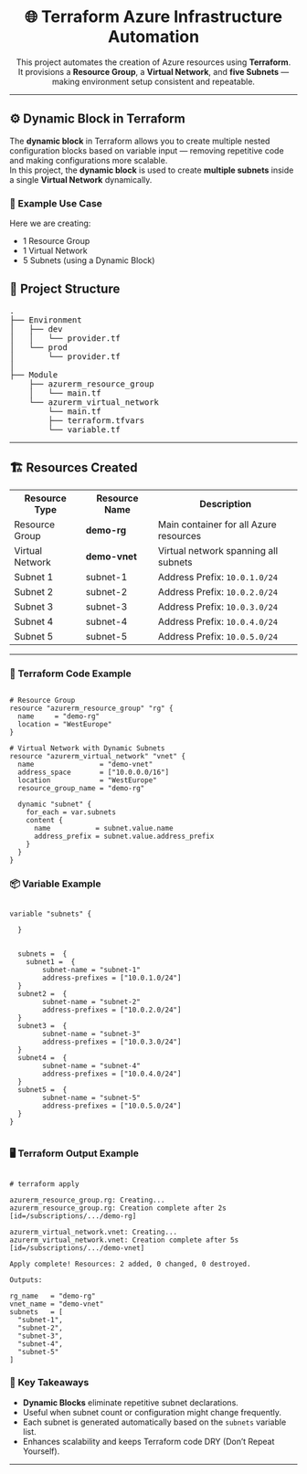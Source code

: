 <h1 align="center">🌐 Terraform Azure Infrastructure Automation</h1>

<p align="center">
This project automates the creation of Azure resources using <b>Terraform</b>.<br>
It provisions a <b>Resource Group</b>, a <b>Virtual Network</b>, and <b>five Subnets</b> — making environment setup consistent and repeatable.
</p>

<hr>

<h2>⚙️ Dynamic Block in Terraform</h2>

<p>
  The <b>dynamic block</b> in Terraform allows you to create multiple nested configuration blocks based on variable input — removing repetitive code and making configurations more scalable.<br>
  In this project, the <b>dynamic block</b> is used to create <b>multiple subnets</b> inside a single <b>Virtual Network</b> dynamically.
</p>

<h3>🧩 Example Use Case</h3>

<p>
  Here we are creating:
</p>
<ul>
  <li>1 Resource Group</li>
  <li>1 Virtual Network</li>
  <li>5 Subnets (using a Dynamic Block)</li>
</ul>


<h2>📁 Project Structure</h2>

<pre>
.
├── Environment
│   ├── dev
│   │   └── provider.tf
│   └── prod
│       └── provider.tf
│
├── Module
    ├── azurerm_resource_group
    │   └── main.tf
    └── azurerm_virtual_network
        └── main.tf
        ├── terraform.tfvars
        └── variable.tf
</pre>

<hr>

<h2>🏗️ Resources Created</h2>

<table>
  <tr>
    <th>Resource Type</th>
    <th>Resource Name</th>
    <th>Description</th>
  </tr>
  <tr>
    <td>Resource Group</td>
    <td><b>demo-rg</b></td>
    <td>Main container for all Azure resources</td>
  </tr>
  <tr>
    <td>Virtual Network</td>
    <td><b>demo-vnet</b></td>
    <td>Virtual network spanning all subnets</td>
  </tr>
  <tr>
    <td>Subnet 1</td>
    <td>subnet-1</td>
    <td>Address Prefix: <code>10.0.1.0/24</code></td>
  </tr>
  <tr>
    <td>Subnet 2</td>
    <td>subnet-2</td>
    <td>Address Prefix: <code>10.0.2.0/24</code></td>
  </tr>
  <tr>
    <td>Subnet 3</td>
    <td>subnet-3</td>
    <td>Address Prefix: <code>10.0.3.0/24</code></td>
  </tr>
  <tr>
    <td>Subnet 4</td>
    <td>subnet-4</td>
    <td>Address Prefix: <code>10.0.4.0/24</code></td>
  </tr>
  <tr>
    <td>Subnet 5</td>
    <td>subnet-5</td>
    <td>Address Prefix: <code>10.0.5.0/24</code></td>
  </tr>
</table>

<hr>


<h3>📘 Terraform Code Example</h3>

<pre><code class="language-hcl">
# Resource Group
resource "azurerm_resource_group" "rg" {
  name     = "demo-rg"
  location = "WestEurope"
}

# Virtual Network with Dynamic Subnets
resource "azurerm_virtual_network" "vnet" {
  name                = "demo-vnet"
  address_space       = ["10.0.0.0/16"]
  location            = "WestEurope"
  resource_group_name = "demo-rg"

  dynamic "subnet" {
    for_each = var.subnets
    content {
      name           = subnet.value.name
      address_prefix = subnet.value.address_prefix
    }
  }
}
</code></pre>

<h3>📦 Variable Example</h3>

<pre><code class="language-hcl">
variable "subnets" {

  }

  
  subnets =  {
    subnet1 =  {
        subnet-name = "subnet-1"
        address-prefixes = ["10.0.1.0/24"]
  }
  subnet2 =  {
        subnet-name = "subnet-2"
        address-prefixes = ["10.0.2.0/24"]
  }
  subnet3 =  {
        subnet-name = "subnet-3"
        address-prefixes = ["10.0.3.0/24"]
  }
  subnet4 =  {
        subnet-name = "subnet-4"
        address-prefixes = ["10.0.4.0/24"]
  }
  subnet5 =  {
        subnet-name = "subnet-5"
        address-prefixes = ["10.0.5.0/24"]
  }
}

</code></pre>

<h3>🖥️ Terraform Output Example</h3>

<pre><code>
# terraform apply

azurerm_resource_group.rg: Creating...
azurerm_resource_group.rg: Creation complete after 2s [id=/subscriptions/.../demo-rg]

azurerm_virtual_network.vnet: Creating...
azurerm_virtual_network.vnet: Creation complete after 5s [id=/subscriptions/.../demo-vnet]

Apply complete! Resources: 2 added, 0 changed, 0 destroyed.

Outputs:

rg_name   = "demo-rg"
vnet_name = "demo-vnet"
subnets   = [
  "subnet-1",
  "subnet-2",
  "subnet-3",
  "subnet-4",
  "subnet-5"
]
</code></pre>

<h3>🧠 Key Takeaways</h3>

<ul>
  <li><b>Dynamic Blocks</b> eliminate repetitive subnet declarations.</li>
  <li>Useful when subnet count or configuration might change frequently.</li>
  <li>Each subnet is generated automatically based on the <code>subnets</code> variable list.</li>
  <li>Enhances scalability and keeps Terraform code DRY (Don’t Repeat Yourself).</li>
</ul>

<hr>
